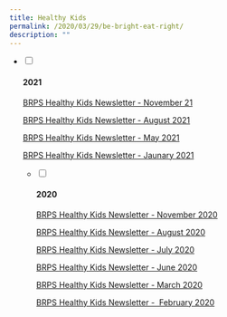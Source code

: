 ```yaml
---
title: Healthy Kids
permalink: /2020/03/29/be-bright-eat-right/
description: ""
---
```

<ul class="jekyllcodex_accordion">
  <li>
    <input type="checkbox" id="accordion1">
		<label for="accordion1"><h4>2021</h4></label>
    <div>
<p><a href="https://blangahrisepri.moe.edu.sg/wp-content/uploads/2020/03/BRPS-Healthy-Kids-Newsletter-Nov-21.pdf">BRPS Healthy Kids Newsletter - November 21</a></p>
<p><a href="https://blangahrisepri.moe.edu.sg/wp-content/uploads/2020/03/BRPS-Healthy-Kids-Newsletter-Aug-2021-1.pdf">BRPS Healthy Kids Newsletter - August 2021</a></p>
<p><a href="https://blangahrisepri.moe.edu.sg/wp-content/uploads/2020/03/BRPS-Healthy-Kids-Newsletter-MAY-2021.pdf">BRPS Healthy Kids Newsletter - May 2021</a></p>
<p><a href="https://blangahrisepri.moe.edu.sg/wp-content/uploads/2020/03/BRPS-Healthy-Kids-Newsletter-JAN-2021.pdf">BRPS Healthy Kids Newsletter - Jaunary 2021</a></p>
    </div>
</li>  
<ul class="jekyllcodex_accordion">
  <li>
    <input type="checkbox" id="accordion2">
    <label for="accordion2"><h4>2020</h4></label>
    <div>
<p><a href="https://blangahrisepri.moe.edu.sg/wp-content/uploads/2020/03/BRPS-Healthy-Kids-Newsletter-NOV-2020.pdf">BRPS Healthy Kids Newsletter - November 2020</a></p>
<p><a href="https://blangahrisepri.moe.edu.sg/wp-content/uploads/2020/03/Update_BRPS-Healthy-Kids-Newsletter-AUG-2020-final.pdf">BRPS Healthy Kids Newsletter - August 2020</a></p>
<p><a href="https://blangahrisepri.moe.edu.sg/wp-content/uploads/2020/03/BRPS-Healthy-Kids-Newsletter-JULY-2020.pdf">BRPS Healthy Kids Newsletter - July 2020</a></p>
<p><a href="https://blangahrisepri.moe.edu.sg/wp-content/uploads/2020/03/BRPS-Healthy-Kids-Newsletter-June-2020.-final.pdf">BRPS Healthy Kids Newsletter - June 2020</a></p>
<p><a href="https://blangahrisepri.moe.edu.sg/wp-content/uploads/2020/03/BRPS-Healthy-Kids-Newsletter-March-2020.pdf">BRPS Healthy Kids Newsletter - March 2020</a></p>
<p><a href="https://blangahrisepri.moe.edu.sg/wp-content/uploads/2020/03/BRPS-Healthy-Kids-Newsletter-27-Feb-2020.-Final-TAPGRABGO-SATS-logo.pdf">BRPS Healthy Kids Newsletter -&nbsp; February 2020</a></p>
    </div>
</li>  
